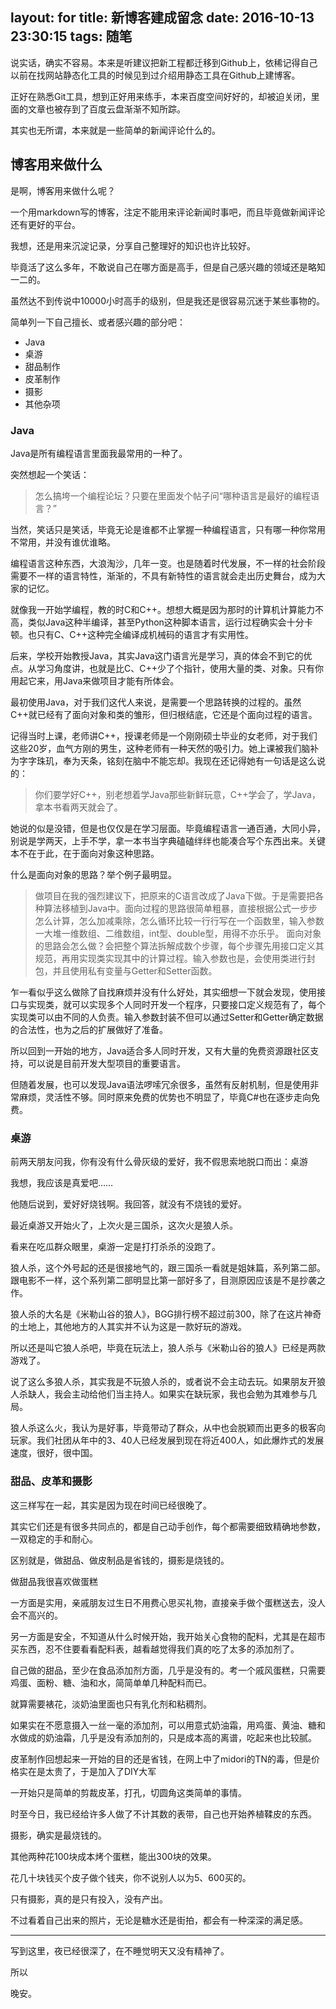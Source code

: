 layout: for
title: 新博客建成留念
date: 2016-10-13 23:30:15
tags: 随笔
---

说实话，确实不容易。本来是听建议把新工程都迁移到Github上，依稀记得自己以前在找网站静态化工具的时候见到过介绍用静态工具在Github上建博客。

正好在熟悉Git工具，想到正好用来练手，本来百度空间好好的，却被迫关闭，里面的文章也被存到了百度云盘渐渐不知所踪。

其实也无所谓，本来就是一些简单的新闻评论什么的。

## 博客用来做什么

是啊，博客用来做什么呢？

一个用markdown写的博客，注定不能用来评论新闻时事吧，而且毕竟做新闻评论还有更好的平台。

我想，还是用来沉淀记录，分享自己整理好的知识也许比较好。

毕竟活了这么多年，不敢说自己在哪方面是高手，但是自己感兴趣的领域还是略知一二的。

虽然达不到传说中10000小时高手的级别，但是我还是很容易沉迷于某些事物的。

简单列一下自己擅长、或者感兴趣的部分吧：

- Java
- 桌游
- 甜品制作
- 皮革制作
- 摄影
- 其他杂项

### Java

Java是所有编程语言里面我最常用的一种了。

突然想起一个笑话：
> 怎么搞垮一个编程论坛？只要在里面发个帖子问“哪种语言是最好的编程语言？”

当然，笑话只是笑话，毕竟无论是谁都不止掌握一种编程语言，只有哪一种你常用不常用，并没有谁优谁略。

编程语言这种东西，大浪淘沙，几年一变。也是随着时代发展，不一样的社会阶段需要不一样的语言特性，渐渐的，不具有新特性的语言就会走出历史舞台，成为大家的记忆。

就像我一开始学编程，教的时C和C++。想想大概是因为那时的计算机计算能力不高，类似Java这种半编译，甚至Python这种脚本语言，运行过程确实会十分卡顿。也只有C、C++这种完全编译成机械码的语言才有实用性。

后来，学校开始教授Java，其实Java这门语言光是学习，真的体会不到它的优点。从学习角度讲，也就是比C、C++少了个指针，使用大量的类、对象。只有你用起它来，用Java来做项目才能有所体会。

最初使用Java，对于我们这代人来说，是需要一个思路转换的过程的。虽然C++就已经有了面向对象和类的雏形，但归根结底，它还是个面向过程的语言。

记得当时上课，老师讲C++，授课老师是一个刚刚硕士毕业的女老师，对于我们这些20岁，血气方刚的男生，这种老师有一种天然的吸引力。她上课被我们脑补为字字珠玑，奉为天条，铭刻在脑中不能忘却。我现在还记得她有一句话是这么说的：
> 你们要学好C++，别老想着学Java那些新鲜玩意，C++学会了，学Java，拿本书看两天就会了。

她说的似是没错，但是也仅仅是在学习层面。毕竟编程语言一通百通，大同小异，别说是学两天，上手不学，拿一本书当字典磕磕绊绊也能凑合写个东西出来。关键本不在于此，在于面向对象这种思路。

什么是面向对象的思路？举个例子最明显。

> 做项目在我的强烈建议下，把原来的C语言改成了Java下做。于是需要把各种算法移植到Java中。面向过程的思路很简单粗暴，直接根据公式一步步怎么计算，怎么加减乘除，怎么循环比较一行行写在一个函数里，输入参数一大堆一维数组、二维数组，int型、double型，用得不亦乐乎。
> 面向对象的思路会怎么做？会把整个算法拆解成数个步骤，每个步骤先用接口定义其规范，再用实现类实现其中的计算过程。输入参数也是，会使用类进行封包，并且使用私有变量与Getter和Setter函数。

乍一看似乎这么做除了自找麻烦并没有什么好处，其实细想一下就会发现，使用接口与实现类，就可以实现多个人同时开发一个程序，只要接口定义规范有了，每个实现类可以由不同的人负责。输入参数封装不但可以通过Setter和Getter确定数据的合法性，也为之后的扩展做好了准备。

所以回到一开始的地方，Java适合多人同时开发，又有大量的免费资源跟社区支持，可以说是目前开发大型项目的重要语言。

但随着发展，也可以发现Java语法啰嗦冗余很多，虽然有反射机制，但是使用非常麻烦，灵活性不够。同时原来免费的优势也不明显了，毕竟C#也在逐步走向免费。

### 桌游

前两天朋友问我，你有没有什么骨灰级的爱好，我不假思索地脱口而出：桌游

我想，我应该是真爱吧……

他随后说到，爱好好烧钱啊。我回答，就没有不烧钱的爱好。

最近桌游又开始火了，上次火是三国杀，这次火是狼人杀。

看来在吃瓜群众眼里，桌游一定是打打杀杀的没跑了。

狼人杀，这个外号起的还是很接地气的，跟三国杀一看就是姐妹篇，系列第二部。跟电影不一样，这个系列第二部明显比第一部好多了，目测原因应该是不是抄袭之作。

狼人杀的大名是《米勒山谷的狼人》，BGG排行榜不超过前300，除了在这片神奇的土地上，其他地方的人其实并不认为这是一款好玩的游戏。

所以还是叫它狼人杀吧，毕竟在玩法上，狼人杀与《米勒山谷的狼人》已经是两款游戏了。

说了这么多狼人杀，其实我是不玩狼人杀的，或者说不会主动去玩。如果朋友开狼人杀缺人，我会主动给他们当主持人。如果实在缺玩家，我也会勉为其难参与几局。

狼人杀这么火，我认为是好事，毕竟带动了群众，从中也会脱颖而出更多的极客向玩家。我们社团从年中的3、40人已经发展到现在将近400人，如此爆炸式的发展速度，很好，很中国。

### 甜品、皮革和摄影

这三样写在一起，其实是因为现在时间已经很晚了。

其实它们还是有很多共同点的，都是自己动手创作，每个都需要细致精确地参数，一双稳定的手和耐心。

区别就是，做甜品、做皮制品是省钱的，摄影是烧钱的。

做甜品我很喜欢做蛋糕

一方面是实用，亲戚朋友过生日不用费心思买礼物，直接亲手做个蛋糕送去，没人会不高兴的。

另一方面是安全，不知道从什么时候开始，我开始关心食物的配料，尤其是在超市买东西，忍不住要看看配料表，越看越觉得我们真的吃了太多的添加剂了。

自己做的甜品，至少在食品添加剂方面，几乎是没有的。考一个戚风蛋糕，只需要鸡蛋、面粉、糖、油和水，简简单单几种配料而已。

就算需要裱花，淡奶油里面也只有乳化剂和粘稠剂。

如果实在不愿意摄入一丝一毫的添加剂，可以用意式奶油霜，用鸡蛋、黄油、糖和水做成的奶油霜，几乎是没有添加剂的，只是成本高的离谱，吃起来也比较腻。

皮革制作回想起来一开始的目的还是省钱，在网上中了midori的TN的毒，但是价格实在是太贵了，于是加入了DIY大军

一开始只是简单的剪裁皮革，打孔，切圆角这类简单的事情。

时至今日，我已经给许多人做了不计其数的表带，自己也开始养植鞣皮的东西。

摄影，确实是最烧钱的。

其他两种花100块成本烤个蛋糕，能出300块的效果。

花几十块钱买个皮子做个钱夹，你不说别人以为5、600买的。

只有摄影，真的是只有投入，没有产出。

不过看着自己出来的照片，无论是糖水还是街拍，都会有一种深深的满足感。

---

写到这里，夜已经很深了，在不睡觉明天又没有精神了。

所以

晚安。